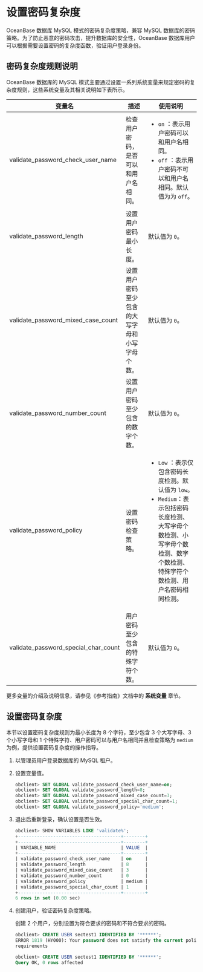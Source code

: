 # 设置密码复杂度

OceanBase 数据库 MySQL 模式的密码复杂度策略，兼容 MySQL 数据库的密码策略。为了防止恶意的密码攻击，提升数据库的安全性，OceanBase 数据库用户可以根据需要设置密码的复杂度函数，验证用户登录身份。

## 密码复杂度规则说明

OceanBase 数据库的 MySQL 模式主要通过设置一系列系统变量来规定密码的复杂度规则，这些系统变量及其相关说明如下表所示。

|                 变量名                  |           描述            |                                                                                            使用说明                                                                                             |
|--------------------------------------|-------------------------|---------------------------------------------------------------------------------------------------------------------------------------------------------------------------------------------|
| validate_password_check_user_name    | 检查用户密码，是否可以和用户名相同。      | <ul><li>`on` ：表示用户密码可以和用户名相同。</li><li>`off` ：表示用户密码不可以和用户名相同。默认值为为 `off`。                                          |
| validate_password_length             | 设置用户密码最小长度。             | 默认值为 `0`。                                                                                                                                                                                   |
| validate_password_mixed_case_count   | 设置用户密码至少包含的大写字母和小写字母个数。 | 默认值为 `0`。                                                                                                                                                                                   |
| validate_password_number_count       | 设置用户密码至少包含的数字个数。        | 默认值为 `0`。                                                                                                                                                                                   |
| validate_password_policy             | 设置密码检查策略。               | <ul><li>`Low` ：表示仅包含密码长度检测。默认值为 `low`。</li><li> `Medium`：表示包括密码长度检测、大写字母个数检测、小写字母个数检测、数字个数检测、特殊字符个数检测、用户名密码相同检测。</ul></li>    |
| validate_password_special_char_count | 用户密码至少包含的特殊字符个数。        | 默认值为 `0`。                                                                                                                                                                                   |

更多变量的介绍及说明信息，请参见《参考指南》文档中的 **系统变量** 章节。

## 设置密码复杂度

本节以设置密码复杂度规则为最小长度为 8 个字符，至少包含 3 个大写字母、3 个小写字母和 1 个特殊字符、用户密码可以与用户名相同并且检查策略为 `medium` 为例，提供设置密码复杂度的操作指导。

1. 以管理员用户登录数据库的 MySQL 租户。

2. 设置变量值。

   ```sql
   obclient> SET GLOBAL validate_password_check_user_name=on;
   obclient> SET GLOBAL validate_password_length=8;
   obclient> SET GLOBAL validate_password_mixed_case_count=3;
   obclient> SET GLOBAL validate_password_special_char_count=1;
   obclient> SET GLOBAL validate_password_policy='medium';
   ```

3. 退出后重新登录，确认设置是否生效。

   ```sql
   obclient> SHOW VARIABLES LIKE 'validate%';
   +--------------------------------------+--------+
   +--------------------------------------+--------+
   | VARIABLE_NAME                        | VALUE  |
   +--------------------------------------+--------+
   | validate_password_check_user_name    | on     |
   | validate_password_length             | 8      |
   | validate_password_mixed_case_count   | 3      |
   | validate_password_number_count       | 0      |
   | validate_password_policy             | medium |
   | validate_password_special_char_count | 1      |
   +--------------------------------------+--------+
   6 rows in set (0.00 sec)
   ```

4. 创建用户，验证密码复杂度策略。

   创建 2 个用户，分别设置为符合要求的密码和不符合要求的密码。

   ```sql
   obclient> CREATE USER sectest1 IDENTIFIED BY '******';
   ERROR 1819 (HY000): Your password does not satisfy the current policy
   requirements
   
   obclient> CREATE USER sectest1 IDENTIFIED BY '******';
   Query OK, 0 rows affected
   ```
